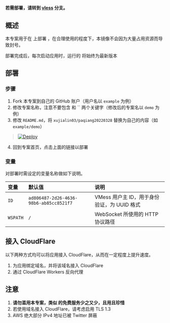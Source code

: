# 

**若需部署，请转到 [vless](https://github.com/xujialin03/paqiang20220328/tree/vless) 分支。**

## 概述

本专案用于在  上部署 ，在合理使用的程度下，本镜像不会因为大量占用资源而导致封号。

部署完成后，每次启动应用时，运行的  将始终为最新版本

## 部署

### 步骤

 1. Fork 本专案到自己的 GitHub 账户（用户名以 `example` 为例）
 2. 修改专案名称，注意不要包含  和 `` 两个关键字（修改后的专案名以 `demo` 为例）
 3. 修改 `README.md`，将 `xujialin03/paqiang20220328` 替换为自己的内容（如 `example/demo`）

> [![Deploy](https://www.herokucdn.com/deploy/button.png)](https://dashboard.heroku.com/new?template=https://github.com/xujialin03/paqiang20220328)

 4. 回到专案首页，点击上面的链接以部署 

### 变量

对部署时需设定的变量名称做如下说明。

| 变量 | 默认值 | 说明 |
| :--- | :--- | :--- |
| `ID` | `ad806487-2d26-4636-98b6-ab85cc8521f7` | VMess 用户主 ID，用于身份验证，为 UUID 格式 |
| `WSPATH` | `/` | WebSocket 所使用的 HTTP 协议路径 |

## 接入 CloudFlare

以下两种方式均可以将应用接入 CloudFlare，从而在一定程度上提升速度。

 1. 为应用绑定域名，并将该域名接入 CloudFlare
 2. 通过 CloudFlare Workers 反向代理

## 注意

 1. **请勿滥用本专案，类似  的免费服务少之又少，且用且珍惜**
 2. 若使用域名接入 CloudFlare，请考虑启用 TLS 1.3
 3. AWS 绝大部分 IPv4 地址已被 Twitter 屏蔽
